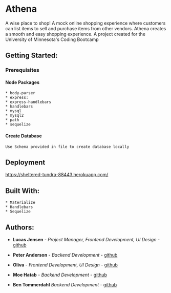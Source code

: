 # Athena

A wise place to shop! A mock online shopping experience where customers can list items to sell and purchase items from other vendors. Athena creates a smooth and easy shopping experience. A project created for the University of Minnesota's Coding Bootcamp

## Getting Started: 

### Prerequisites 

####  Node Packages 
	
	* body-parser 
    * express: 
    * express-handlebars
    * handlebars
    * mysql
    * mysql2
    * path
    * sequelize
	
#### Create Database
	Use Schema provided in file to create database locally



## Deployment

https://sheltered-tundra-88443.herokuapp.com/




## Built With:
	* Materialize
	* Handlebars
	* Sequelize 


## Authors:

* **Lucas Jensen** - *Project Manager, Frontend Development, UI Design* - [github](https://github.com/Lucasjensen56)

* **Peter Anderson** - *Backend Development* - [github](https://github.com/PeterAlanAnderson)

* **Oliva** - *Frontend Development, UI Design* - [github](https://github.com/livg7046)

* **Moe Hatab** - *Backend Development* - [github](https://github.com/hatab002)

* **Ben Tommerdahl** *Backend Development* - [github](https://github.com/btommer2017)
